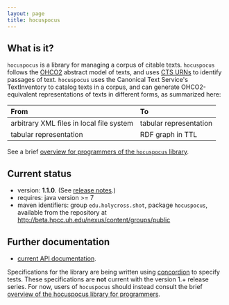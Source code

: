 ```yaml
---
layout: page
title: hocuspocus
---
```



## What is it?

`hocuspocus` is a library for managing a corpus of citable texts.  `hocuspocus` follows the [OHCO2](http://cite-architecture.github.io/ohco2/) abstract model of texts, and uses [CTS URNs](http://cite-architecture.github.io/ctsurn/) to identify passages of text.  `hocuspocus` uses the Canonical Text Service's TextInventory to catalog texts in a corpus, and can generate OHCO2-equivalent representations of texts in different forms, as summarized here:


| From                                      | To                     |
|:------------------------------------------|:-----------------------|
| arbitrary XML  files in local file system | tabular representation |
| tabular representation                    | RDF graph in TTL       |


See a brief [overview for programmers of the `hocuspocus` library](narrative).

## Current status

- version: **1.1.0**.  (See [release notes](releases).)
- requires: java version >= 7
- maven identifiers: group `edu.holycross.shot`, package `hocuspocus`, available from the repository at <http://beta.hpcc.uh.edu/nexus/content/groups/public>



## Further documentation

- [current API documentation](api).


Specifications for the library are being written using [concordion](http://concordion.org) to specify tests.  These specifications are **not** current with the version 1.+ release series.  For now, users of `hocuspocus` should instead consult the brief [overview of the hocuspocus library for programmers](narrative).
